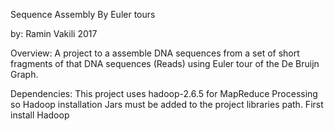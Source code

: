 Sequence Assembly By Euler tours

by: Ramin Vakili 2017

Overview:
A project to a assemble DNA sequences from a set of short fragments of that DNA sequences (Reads) using Euler tour of the De Bruijn Graph.

Dependencies:
This project uses hadoop-2.6.5 for MapReduce Processing so Hadoop installation Jars must be added to the project libraries path. 
First install Hadoop

